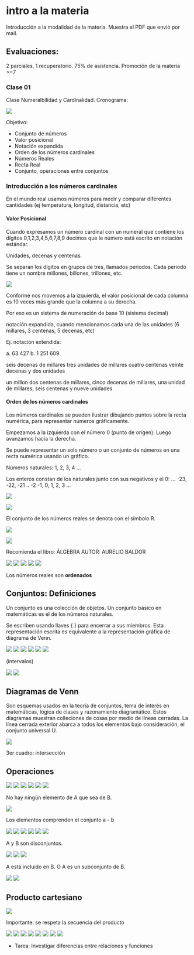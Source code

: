 # intro a la materia
Introducción a la modalidad de la materia. Muestra el PDF que envió por mail.

## Evaluaciones:
2 parciales, 1 recuperatorio.
75% de asistencia.
Promoción de la materia >=7

### Clase 01

Clase Numeralbilidad y Cardinalidad.
Cronograma:

![](./113-assets/ppt-1-mat.png)

Objetivo:

- Conjunto de números
- Valor posicional
- Notación expandida
- Orden de los números cardinales
- Números Reales
- Recta Real
- Conjunto, operaciones entre conjuntos

### Introducción a los números cardinales
En el mundo real usamos números para medir y comparar diferentes cantidades (ej temperatura, longitud, distancia, etc)

#### Valor Posicional
Cuando expresamos un número cardinal con un numeral que contiene los dígitos 0,1,2,3,4,5,6,7,8,9 decimos que le número está escrito en notación estándar.

Unidades, decenas y centenas.

Se separan los dígitos en grupos de tres, llamados periodos. Cada periodo tiene un nombre millones, billones, trillones, etc.

![](./113-assets/ppt-2-mat.png)

Conforme nos movemos a la izquierda, el valor posicional de cada columna es 10 veces más grande que la columna a su derecha.

Por eso es un sistema de numeración de base 10 (sistema decimal)

notación expandida, cuando mencionamos cada una de las unidades (6 millares, 3 centenas, 5 decenas, etc)

Ej. notación extendida:

a. 63 427
b. 1 251 609

seis decenas de millares tres unidades de millares cuatro centenas veinte decenas y dos unidades

un millon dos centenas de millares, cinco decenas de millares, una unidad de millares, seis centenas y nueve unidades

#### Orden de los números cardinales
Los números cardinales se pueden ilustrar dibujando puntos sobre la recta numérica, para representar números gráficamente.

Empezamos a la izquierda con el número 0 (punto de origen). Luego avanzamos hacia la derecha.

Se puede representar un solo número o un conjunto de números en una recta numérica usando un gráfico.

Números naturales: 1, 2, 3, 4 ...

Los enteros constan de los naturales junto con sus negativos y el 0: ... -23, -22, -21 .. -2 -1, 0, 1, 2, 3 ...

![](./113-assets/ppt-3-mat.png)

![](./113-assets/ppt-4-mat.png)

El conjunto de los números reales se denota con el símbolo R.

![](./113-assets/ppt-5-mat.png)

![](./113-assets/ppt-6-mat.png)

Recomienda el libro: ÁLGEBRA AUTOR: AURELIO BALDOR

![](./113-assets/ppt-7-mat.png)
![](./113-assets/ppt-8-mat.png)
![](./113-assets/ppt-9-mat.png)
![](./113-assets/ppt-10-mat.png)
![](./113-assets/ppt-12-mat.png)

Los números reales son **ordenados**

## Conjuntos: Definiciones
Un conjunto es una colección de objetos. Un conjunto básico en matemáticas es el de los números naturales.

Se escriben usando llaves { } para encerrar a sus miembros.
Esta representación escrita es equivalente a la representación gráfica de diagrama de Venn.

![](./113-assets/ppt-13-mat.png)
![](./113-assets/ppt-15-mat.png)
![](./113-assets/ppt-16-mat.png)
![](./113-assets/ppt-17-mat.png)
![](./113-assets/ppt-18-mat.png)
![](./113-assets/ppt-19-mat.png)

(intervalos)

![](./113-assets/ppt-20-mat.png)
![](./113-assets/ppt-21-mat.png)

## Diagramas de Venn
Son esquemas usados en la teoría de conjuntos, tema de interés en matemáticas, lógica de clases y razonamiento diagramático. Estos diagramas muestran colleciones de cosas por medio de líneas cerradas. La línea cerrada exterior abarca a todos los elementos bajo consideración, el conjunto universal U.

![](./113-assets/ppt-22-mat.png)

3er cuadro: intersección

## Operaciones

![](./113-assets/ppt-23-mat.png)
![](./113-assets/ppt-24-mat.png)
![](./113-assets/ppt-25-mat.png)
![](./113-assets/ppt-26-mat.png)
![](./113-assets/ppt-27-mat.png)
![](./113-assets/ppt-28-mat.png)

No hay ningún elemento de A que sea de B.

![](./113-assets/ppt-29-mat.png)

Los elementos comprenden el conjunto a - b

![](./113-assets/ppt-30-mat.png)
![](./113-assets/ppt-31-mat.png)
![](./113-assets/ppt-32-mat.png)
![](./113-assets/ppt-33-mat.png)
![](./113-assets/ppt-34-mat.png)
![](./113-assets/ppt-35-mat.png)

A y B son disconjuntos.

![](./113-assets/ppt-36-mat.png)
![](./113-assets/ppt-37-mat.png)
![](./113-assets/ppt-38-mat.png)

A está incluido en B. O A es un subconjunto de B.

![](./113-assets/ppt-39-mat.png)
![](./113-assets/ppt-40-mat.png)

## Producto cartesiano

![](./113-assets/ppt-41-mat.png)

Importante: se respeta la secuencia del producto

![](./113-assets/ppt-42-mat.png)
![](./113-assets/ppt-43-mat.png)
![](./113-assets/ppt-44-mat.png)
![](./113-assets/ppt-46-mat.png)
![](./113-assets/ppt-47-mat.png)
![](./113-assets/ppt-48-mat.png)
![](./113-assets/ppt-49-mat.png)
![](./113-assets/ppt-50-mat.png)

- Tarea: Investigar diferencias entre relaciones y funciones
